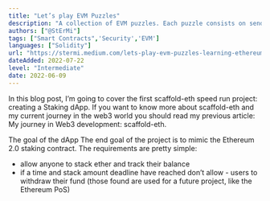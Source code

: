 ```yaml
---
title: "Let’s play EVM Puzzles"
description: "A collection of EVM puzzles. Each puzzle consists on sending a successful transaction to a contract. The bytecode of the contract is provided, and you need to fill the transaction data that won’t revert the execution."
authors: ["@StErMi"]
tags: ["Smart Contracts",'Security','EVM']
languages: ["Solidity"]
url: "https://stermi.medium.com/lets-play-evm-puzzles-learning-ethereum-evm-while-playing-43a8354a02b3"
dateAdded: 2022-07-22
level: "Intermediate"
date: 2022-06-09
---
```


In this blog post, I’m going to cover the first scaffold-eth speed run project: creating a Staking dApp. If you want to know more about scaffold-eth and my current journey in the web3 world you should read my previous article: My journey in Web3 development: scaffold-eth.

The goal of the dApp
The end goal of the project is to mimic the Ethereum 2.0 staking contract. The requirements are pretty simple:
- allow anyone to stack ether and track their balance
- if a time and stack amount deadline have reached don’t allow - users to withdraw their fund (those found are used for a future project, like the Ethereum PoS)